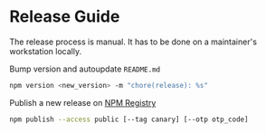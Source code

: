 # Release Guide

The release process is manual. It has to be done on a maintainer's workstation locally.

Bump version and autoupdate `README.md`

```bash
npm version <new_version> -m "chore(release): %s"
```

Publish a new release on [NPM Registry](https://npmjs.com)

```bash
npm publish --access public [--tag canary] [--otp otp_code]
```
